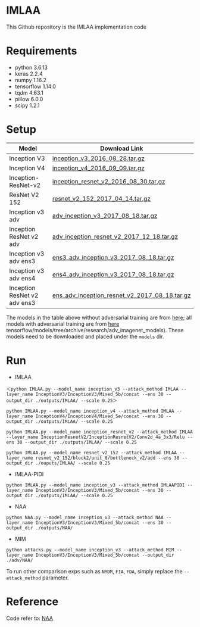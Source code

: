 # IMLAA

This Github repository is the IMLAA implementation code

# Requirements
- python 3.6.13
- keras 2.2.4
- numpy 1.16.2
- tensorflow 1.14.0
- tqdm 4.63.1
- pillow 6.0.0
- scipy 1.2.1

# Setup
Model  | Download Link
------------- | -------------
Inception V3  | [inception_v3_2016_08_28.tar.gz](http://download.tensorflow.org/models/inception_v3_2016_08_28.tar.gz)
Inception V4| [inception_v4_2016_09_09.tar.gz](http://download.tensorflow.org/models/inception_v4_2016_09_09.tar.gz)
Inception-ResNet-v2  | [inception_resnet_v2_2016_08_30.tar.gz](http://download.tensorflow.org/models/inception_resnet_v2_2016_08_30.tar.gz)
ResNet V2 152  | [resnet_v2_152_2017_04_14.tar.gz](http://download.tensorflow.org/models/resnet_v2_152_2017_04_14.tar.gz)
Inception v3 adv | [adv_inception_v3_2017_08_18.tar.gz](http://download.tensorflow.org/models/adv_inception_v3_2017_08_18.tar.gz)
Inception ResNet v2 adv  | [adv_inception_resnet_v2_2017_12_18.tar.gz](http://download.tensorflow.org/models/adv_inception_resnet_v2_2017_12_18.tar.gz)
Inception v3 adv ens3  | [ens3_adv_inception_v3_2017_08_18.tar.gz](http://download.tensorflow.org/models/ens3_adv_inception_v3_2017_08_18.tar.gz)
Inception v3 adv ens4  | [ens4_adv_inception_v3_2017_08_18.tar.gz](http://download.tensorflow.org/models/ens4_adv_inception_v3_2017_08_18.tar.gz)
Inception ResNet v2 adv ens3  | [ens_adv_inception_resnet_v2_2017_08_18.tar.gz](http://download.tensorflow.org/models/ens_adv_inception_resnet_v2_2017_08_18.tar.gz)


The models in the table above without adversarial training are from [here](https://github.com/tensorflow/models/tree/master/research/slim); all models with adversarial training are from [here](https://github.com/) tensorflow/models/tree/archive/research/adv_imagenet_models). These models need to be downloaded and placed under the `models` dir.

# Run
- IMLAA

`＜python IMLAA.py --model_name inception_v3 --attack_method IMLAA --layer_name InceptionV3/InceptionV3/Mixed_5b/concat --ens 30 --output_dir ./outputs/IMLAA/ --scale 0.25＞`

`python IMLAA.py --model_name inception_v4 --attack_method IMLAA --layer_name InceptionV4/InceptionV4/Mixed_5e/concat --ens 30 --output_dir ./outputs/IMLAA/ --scale 0.25`

`python IMLAA.py --model_name inception_resnet_v2 --attack_method IMLAA --layer_name InceptionResnetV2/InceptionResnetV2/Conv2d_4a_3x3/Relu --ens 30 --output_dir ./outputs/IMLAA/ --scale 0.25`

`python IMLAA.py --model_name resnet_v2_152 --attack_method IMLAA --layer_name resnet_v2_152/block2/unit_8/bottleneck_v2/add --ens 30 --output_dir ./ouputs/IMLAA/ --scale 0.25`

- IMLAA-PIDI

`python IMLAA.py --model_name inception_v3 --attack_method IMLAAPIDI --layer_name InceptionV3/InceptionV3/Mixed_5b/concat --ens 30 --output_dir ./outputs/IMLAA/ --scale 0.25`

- NAA

`python NAA.py --model_name inception_v3 --attack_method NAA --layer_name InceptionV3/InceptionV3/Mixed_5b/concat --ens 30 --output_dir ./outputs/NAA/`

- MIM

`python attacks.py --model_name inception_v3 --attack_method MIM --layer_name InceptionV3/InceptionV3/Mixed_5b/concat --output_dir ./adv/NAA/`

To run other comparison exps such as `NRDM`, `FIA`, `FDA`, simply replace the `--attack_method` parameter.

# Reference
Code refer to: [NAA](https://github.com/jpzhang1810/NAA)